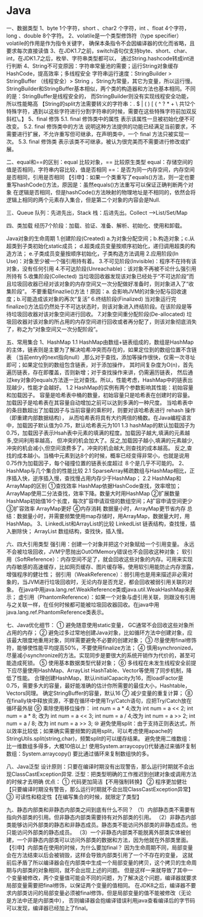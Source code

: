 # Java
一、数据类型
   1、byte 1个字符，short 、char2 个字符，int 、float 4个字符，long 、double 8个字符。
   2、volatile是一个类型修饰符（type specifier）volatile的作用是作为指令关键字，
      确保本条指令不会因编译器的优化而省略，且要求每次直接读值
   3、在JDK1.7之前，switch语句仅支持byte、short、char、int，在JDK1.7之后，枚举、字符串类型都可以，
      通过String.hashcode转成int进行判断
   4、String不可变原因：字符串常量池的需要；运行String对象缓存HashCode，提高效率；多线程安全
      字符串运行速度：StringBuilder > StringBuffer （线程安全）> String ，String为常量，其它为变量，所以运行慢。
      StringBuilder和StringBuffer基本相似，两个类的构造器和方法也基本相同。不同的是：StringBuffer是线程安全的，
      而StringBuilder则没有实现线程安全功能，所以性能略高
      【String的split方法需要转义的字符串：. $ | ( ) [ { ^ ? * + \ 共12个特殊字符，遇到以这些字符进行分割字符串的时候，需要在这些特殊字符前加双反斜杠\\。】
   5、final 修饰
       5.1. final 修饰类中的属性 表示该属性一旦被初始化便不可改变。
       5.2. final 修饰类中的方法 说明这种方法提供的功能已经满足当前要求，不需要进行扩展，不允许重写但可继承，在声明类中，一个 final 方法只被实现一次。
       5.3. final 修饰类 表示该类不可继承，被认为很完美而不需要进行修改或扩展。

二、equal和==的区别：equal 比较对象，== 比较原生类型
    equal：存储空间的值是否相同，字符串内容比较，值是否相同
    ==：是否为同一内存空间，内存空间是否相同，引用是否相同
    【引申】：如果一个类重写了equals()方法，则一定也要重写hashCode()方法，原因是：虽然equals()方法重写可以保证正确判断两个对象
    在逻辑是否相同，但是hashCode()方法映射的物理地址是不相同的，依然会将逻辑上相同的两个元素存入集合，但是第二个对象的内容会是Null.

三、Queue 队列：先进先出，Stack 栈：后进先出。Collect -->List/Set/Map

四、类加载
    经历7个阶段：加载、验证、准备、解析、初始化、使用和卸载。
   
   Java对象的生命周期
      1.创建阶段(Created)
          a.为对象分配空间；b.构造对象；c.从超类到子类初始化static成员；
          d.超类成员变量按顺序初始化，递归调用超类的构造方法；
          e.子类成员变量按顺序初始化，子类构造方法调用
      2.应用阶段(In Use)：对象至少被一个强引用持有着。
      3.不可见阶段(Invisible)：程序不在持有该对象，没有任何引用
      4.不可达阶段(Unreachable)：该对象不再被不论什么强引用所持有
      5.收集阶段(Collected)
          当垃圾回收器发现该对象已经处于“不可达阶段”而且垃圾回收器已经对该对象的内存空间又一次分配做好准备时，则对象进入了“收集阶段”。
          不要重载finazlie()方法！原因：a. 会影响JVM的对象分配与回收速度；b.可能造成该对象的再次“复活”
      6.终结阶段(Finalized)
          当对象运行完finalize()方法后仍然处于不可达状态时，则该对象进入终结阶段。在该阶段是等待垃圾回收器对该对象空间进行回收。
      7.对象空间重分配阶段(De-allocated)
          垃圾回收器对该对象的所占用的内存空间进行回收或者再分配了，则该对象彻底消失了，称之为“对象空间又一次分配阶段”。

五、常用集合
    1、HashMap
       1.1 HashMap由数组+链表组成的，数组是HashMap的主体，链表则是主要为了解决哈希冲突而存在的，如果定位到的数组位置不含链表
           （当前entry的next指向null）,那么对于查找，添加等操作很快，仅需一次寻址即可；如果定位到的数组包含链表，对于添加操作，
           其时间复杂度为O(n)，首先遍历链表，存在即覆盖，否则新增；对于查找操作来讲，仍需遍历链表，
           然后通过key对象的equals方法逐一比对查找。所以，性能考虑，HashMap中的链表出现越少，性能才会越好。
       1.2 HashMap的实例有两个参数影响其性能：初始容量和加载因子。
           容量是哈希表中桶的数量，初始容量只是哈希表在创建时的容量。加载因子是哈希表在其容量自动增加之前可以达到多满的一种尺度。
           当哈希表中的条目数超出了加载因子与当前容量的乘积时，则要对该哈希表进行 rehash 操作（即重建内部数据结构），
           从而哈希表将具有大约两倍的桶数。在Java编程语言中，加载因子默认值为0.75，默认哈希表元为101
       1.3 hashMap的默认加载因子为0.75，加载因子表示Hsah表中元素的填满的程度。加载因子越大,填满的元素越多,空间利用率越高，
           但冲突的机会加大了。反之,加载因子越小,填满的元素越少,冲突的机会减小,但空间浪费多了。冲突的机会越大,则查找的成本越高。
           反之,查找的成本越小。当桶中元素到达8个的时候，概率已经变得非常小，也就是说用0.75作为加载因子，每个碰撞位置的链表长度超过
           ８个是几乎不可能的。
    2、HashMap与几个集合的性能比较
       2.1 SparseArray稀疏数组与HashMap相比，正序插入快，逆序插入慢，查找慢占用内存少于HashMap；
       2.2 HashMap和ArrayMap的区别
           ①查找效率  HashMap依据HashCode查找，效率增加；ArrayMap使用二分法查找，效率下降。数量大时用HashMap
           ②扩展数量  HashMap初始值16个长度，每次扩容申请双倍的数组空间；A扩容申请空间更少
           ③扩容效率  ArrayMap更好
           ④内存消耗  数据量小时，ArrayMap更节省内存
           总结：数据量小时，并需要频繁使用map存储时，用ArrayMap，数据量大时，用HashMap。
    3、LinkedList和ArrayList的比较
       LinkedList 链表结构，查找慢，插入删除快；
       ArrayList 数组结构，查找快，插入慢。


六、四大引用类型
    强引用：创建一个对象并把这个对象赋给一个引用变量。 永远不会被垃圾回收，JVM宁愿抛出OutOfMemory错误也不会回收这种对象；
    软引用（SoftReference）：内存空间不足了，就会回收这些对象的内存。可用来实现内存敏感的高速缓存，比如网页缓存、图片缓存等。使用软引用能防止内存泄露，增强程序的健壮性；
    弱引用（WeakReference）：弱引用也是用来描述非必需对象的，当JVM进行垃圾回收时，无论内存是否充足，都会回收被弱引用关联的对象。
          在java中用java.lang.ref.WeakReference类或java.util.WeakHashMap来表示；
    虚引用（PhantomReference）：如果一个对象与虚引用关联，则跟没有引用与之关联一样，在任何时候都可能被垃圾回收器回收。在java中用java.lang.ref.PhantomReference类表示。


七、Java优化细节：
    ① 避免随意使用static变量， GC通常不会回收这些对象所占用的内存；
    ② 避免过多过常地创建Java对象，比如循环方法中创建对象，应该最大限度地重用对象，同样需要避免不必要的创建对象；
    ③ 尽量使用final修饰符，能够使性能平均提高50%，不要使用finalize方法；
    ④ 慎用synchronized，尽量减小synchronize的方法。实现同步是要很大的系统开销作为代价的，甚至可能造成死锁。
    ⑤ 使用基本数据类型代替对象；
    ⑥ 多线程在未发生线程安全前提下应尽量使用HashMap、ArrayList
      HashTable、Vector等使用了同步机制，降低了性能。
      合理创建HashMap，默认initialCapacity为16，而loadFactor是0.75，需要多大的容量，最好能准确的估计你所需要的最佳大小，Hashtable，Vectors同理。
      确定StringBuffer的容量，默认16
    ⑦ 减少变量的重复计算；
    ⑧ 在finally块中释放资源，不要在循环中使用Try/Catch语句，应把Try/Catch放在循环最外层
    ⑨ 乘除使用移位操作：
      int num = a * 4;改为 int num = a << 2;   int num = a * 8; 改为 int num = a << 3;
      int num = a / 4;改为 int num = a >> 2;   int num = a / 8; 改为 int num = a >> 3;
    ⑩ 避免使用split：由于支持正则表达式，所以效率比较低；如果确实需要频繁的调用split，可以考虑使用apache的StringUtils.split(string,char)，频繁split的可以缓存结果。
      避免使用二维数组：比一维数组多得多，大概10倍以上!
      使用System.arraycopy()代替通过来循环复制数组：System.arraycopy() 要比通过循环来复制数组快的多。

八、Java泛型
   设计原则：只要在编译时期没有出现警告，那么运行时期就不会出现ClassCastException异常.
   泛型：把类型明确的工作推迟到创建对象或调用方法的时候才去明确
   优点：
     ① 代码更加简洁【不用强制转换】
     ② 程序更加健壮【只要编译时期没有警告，那么运行时期就不会出现ClassCastException异常】
     ③ 可读性和稳定性【在编写集合的时候，就限定了类型】

九、静态内部类和非静态内部类之间到底有什么不同？
   （1）内部静态类不需要有指向外部类的引用。但非静态内部类需要持有对外部类的引用。
   （2）非静态内部类能够访问外部类的静态和非静态成员。静态类不能访问外部类的非静态成员。他只能访问外部类的静态成员。
   （3）一个非静态内部类不能脱离外部类实体被创建，一个非静态内部类可以访问外部类的数据和方法，因为他就在外部类里面。
   【引申】内部类在使用的时候，为什么要加final？
       因为生命周期不同，局部变量会在方法结束以后会被销毁，这样会导致内部类引用了一个不存在的变量，
       这就前后矛盾了所以编译器会在内部类中生成一个局部变量的拷贝，这个拷贝的生命周期与内部类的对象相同，就不会出现上述的问题。
       但是这样一来就导致了其中一个变量被修改，两个变量值可能会不同的问题，为了解决这个问题，编译器就要求局部变量需要把final修饰，以保证两个变量的值相同。
       在JDK8之后，编译器不要求内部类访问的局部变量必须被final修饰，但是局部变量的值不能被修改（无论是方法中还是内部类中），
       否则编译器会抱编译错误利用java查看编译后的字节码可以发现，编译器已经加上了final。



